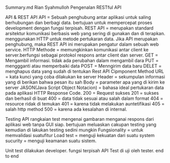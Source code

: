 Summary.md
Rian Syahmulloh 
Pengenalan RESTful API

API & REST API
    API = Sebuah penghubung antar aplikasi untuk saling berhubungan dan berbagi data. bertujuan untuk mempercepat proses development dengan fungsi terpisah.
    REST API = merupakan standard arsitektur komunikasi berbasis web yang sering di gunakan dan di terapkan. menggunakan HTTP untuk metode pertukaran data. 
    Jika API merupakan penghubung, maka REST API ini merupakan pengatur dalam sebuah web service.
        HTTP Methode = memungkinkan komunikasi antar client ke server.berfungsi sebagai protokol respons antar client dan server.
        GET = Mengambil informasi. tidak ada perubahan dalam mengambil dara
        PUT = menggganti atau memperbaiki data
        POST = Menngirim data baru 
        DELET = menghapus data yang sudah di tentukan
    Rest API Cipmponent
        Method 
        URL = kata kunci yang coba dilakukan ke server
        Header =  sekumpulan informasi yang di berikan bahwa pesan itu sah
        Body = parameter apa yang di kirim ke server
JASON(Java Script Object Notacion) = bahasa ideal pertukaran data pada aplikasi
HTTP Response Code.
    200 = Request sukses
    201 = sukses dan berhasil di buat
    400 = data tidak sesuai atau salah dalam format
    404 = resource ridak di temukan
    401 = karena tidak melakukan auntetifikasi
    405 =  salah http method
    500 = karena ada kesalahan di internal.

Testing API
    rangkaian test mengenai gambaran menganai respons dari aplikasi web tanpa GUI siap. bertujuan meluaskan cakupan testing yang kemudian di lakukan testing sedini mungkin
    Fungsionality = untuk memvalidasi suatufitur
    Load test = menguji kekuatan dari suatu system
    sucurity = menguji keamanan suatu sistem.

Unit test dilakukan developer. fungsi terpisah
API Test di uji oleh tester. end to end
